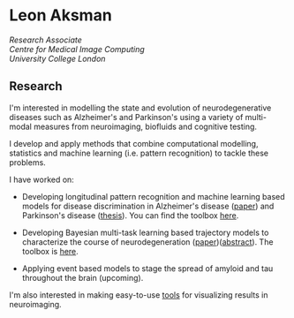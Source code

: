 # Leon Aksman
*Research Associate <br/>
Centre for Medical Image Computing <br/>
University College London* <br/>

## Research

I'm interested in modelling the state and evolution of neurodegenerative diseases such as Alzheimer's and Parkinson's using a variety of multi-modal measures from neuroimaging, biofluids and cognitive testing. 

I develop and apply methods that combine computational modelling, statistics and machine learning (i.e. pattern recognition) to tackle these problems. 

I have worked on:

* Developing longitudinal pattern recognition and machine learning based models for disease discrimination in Alzheimer's disease ([paper]()) and Parkinson's disease ([thesis](https://kclpure.kcl.ac.uk/portal/en/theses/longitudinal-neuroimaging-features-for-discriminating-early-neurodegeneration(ac3aefdc-0cf2-4405-9edd-69e263129bdf).html)). You can find the toolbox [here](https://github.com/LeonAksman/lpr).

* Developing Bayesian multi-task learning based trajectory models to characterize the course of neurodegeneration ([paper](https://www.biorxiv.org/content/10.1101/593459v1))([abstract](https://files.aievolution.com/hbm1801/abstracts/32082/2254_Aksman.pdf)). The toolbox is [here](https://github.com/LeonAksman/bayes-mtl-traj). 

* Applying event based models to stage the spread of amyloid and tau throughout the brain (upcoming). 

I'm also interested in making easy-to-use [tools](https://github.com/LeonAksman/vtkSnap) for visualizing results in neuroimaging.
